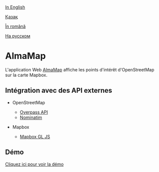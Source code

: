 
[In English](https://github.com/ciukstar/almamap/blob/master/README.md)  

[Қазақ](https://github.com/ciukstar/almamap/blob/master/README.kk.md)  

[În română](https://github.com/ciukstar/almamap/blob/master/README.ro.md)  

[На русском](https://github.com/ciukstar/almamap/blob/master/README.ru.md)


# AlmaMap

L'application Web [AlmaMap](https://almamapfr-i4rimw5qwq-de.a.run.app) affiche les points d'intérêt d'OpenStreetMap sur la carte Mapbox.

## Intégration avec des API externes

* OpenStreetMap
  
  * [Overpass API](https://wiki.openstreetmap.org/wiki/Overpass_API)
  * [Nominatim](https://nominatim.org/)
  
* Mapbox
  
  * [Mapbox GL JS](https://www.mapbox.com/mapbox-gljs)

## Démo

[Cliquez ici pour voir la démo](https://almamapfr-i4rimw5qwq-de.a.run.app)
